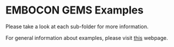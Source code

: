 EMBOCON GEMS Examples
=====================

Please take a look at each sub-folder for more information.

For general information about examples, please visit [this](http://embocon.org/index.php/Category:GEMS) webpage.

